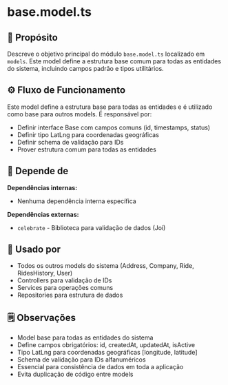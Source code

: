 # base.model.ts

## 📘 Propósito
Descreve o objetivo principal do módulo `base.model.ts` localizado em `models`. Este model define a estrutura base comum para todas as entidades do sistema, incluindo campos padrão e tipos utilitários.

## ⚙️ Fluxo de Funcionamento
Este model define a estrutura base para todas as entidades e é utilizado como base para outros models. É responsável por:
- Definir interface Base com campos comuns (id, timestamps, status)
- Definir tipo LatLng para coordenadas geográficas
- Definir schema de validação para IDs
- Prover estrutura comum para todas as entidades

## 🔗 Depende de
**Dependências internas:**
- Nenhuma dependência interna específica

**Dependências externas:**
- `celebrate` - Biblioteca para validação de dados (Joi)

## 🧩 Usado por
- Todos os outros models do sistema (Address, Company, Ride, RidesHistory, User)
- Controllers para validação de IDs
- Services para operações comuns
- Repositories para estrutura de dados

## 🗒️ Observações
- Model base para todas as entidades do sistema
- Define campos obrigatórios: id, createdAt, updatedAt, isActive
- Tipo LatLng para coordenadas geográficas [longitude, latitude]
- Schema de validação para IDs alfanuméricos
- Essencial para consistência de dados em toda a aplicação
- Evita duplicação de código entre models
